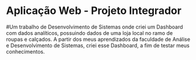 # Aplicação Web - Projeto Integrador

#Um trabalho de Desenvolvimento de Sistemas onde criei um Dashboard com dados analíticos, possuindo dados de uma loja local no ramo de roupas e calçados. A partir dos meus aprendizados da faculdade de Análise e Desenvolvimento de Sistemas, criei esse Dashboard, a fim de testar meus conhecimentos.
